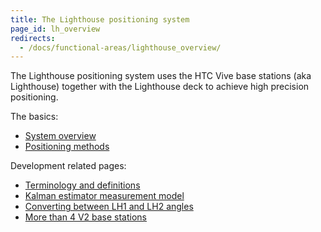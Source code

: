```yaml
---
title: The Lighthouse positioning system
page_id: lh_overview
redirects:
  - /docs/functional-areas/lighthouse_overview/
---
```


The Lighthouse positioning system uses the HTC Vive base stations (aka Lighthouse) together with the Lighthouse
deck to achieve high precision positioning.

The basics:
 * [System overview](/docs/functional-areas/lighthouse/system_overview.md)
 * [Positioning methods](/docs/functional-areas/lighthouse/positioning_methods.md)

Development related pages:
 * [Terminology and definitions](/docs/functional-areas/lighthouse/terminology_definitions.md)
 * [Kalman estimator measurement model](/docs/functional-areas/lighthouse/kalman_measurement_model.md)
 * [Converting between LH1 and LH2 angles](/docs/functional-areas/lighthouse/angle_conversion.md)
 * [More than 4 V2 base stations](/docs/functional-areas/lighthouse/multi_base_stations.md)
